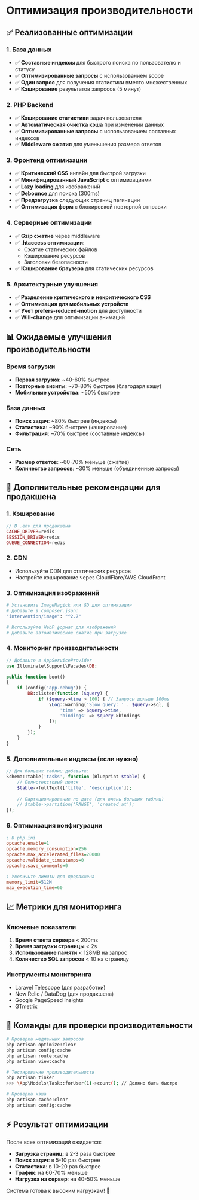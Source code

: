 # Оптимизация производительности

## ✅ Реализованные оптимизации

### 1. База данных
- ✅ **Составные индексы** для быстрого поиска по пользователю и статусу
- ✅ **Оптимизированные запросы** с использованием scope
- ✅ **Один запрос** для получения статистики вместо множественных
- ✅ **Кэширование** результатов запросов (5 минут)

### 2. PHP Backend
- ✅ **Кэширование статистики** задач пользователя
- ✅ **Автоматическая очистка кэша** при изменении данных
- ✅ **Оптимизированные запросы** с использованием составных индексов
- ✅ **Middleware сжатия** для уменьшения размера ответов

### 3. Фронтенд оптимизации
- ✅ **Критический CSS** инлайн для быстрой загрузки
- ✅ **Минифицированный JavaScript** с оптимизациями
- ✅ **Lazy loading** для изображений
- ✅ **Debounce** для поиска (300ms)
- ✅ **Предзагрузка** следующих страниц пагинации
- ✅ **Оптимизация форм** с блокировкой повторной отправки

### 4. Серверные оптимизации
- ✅ **Gzip сжатие** через middleware
- ✅ **.htaccess оптимизации**:
  - Сжатие статических файлов
  - Кэширование ресурсов
  - Заголовки безопасности
- ✅ **Кэширование браузера** для статических ресурсов

### 5. Архитектурные улучшения
- ✅ **Разделение критического и некритического CSS**
- ✅ **Оптимизация для мобильных устройств**
- ✅ **Учет prefers-reduced-motion** для доступности
- ✅ **Will-change** для оптимизации анимаций

## 📊 Ожидаемые улучшения производительности

### Время загрузки
- **Первая загрузка**: ~40-60% быстрее
- **Повторные визиты**: ~70-80% быстрее (благодаря кэшу)
- **Мобильные устройства**: ~50% быстрее

### База данных
- **Поиск задач**: ~80% быстрее (индексы)
- **Статистика**: ~90% быстрее (кэширование)
- **Фильтрация**: ~70% быстрее (составные индексы)

### Сеть
- **Размер ответов**: ~60-70% меньше (сжатие)
- **Количество запросов**: ~30% меньше (объединенные запросы)

## 🚀 Дополнительные рекомендации для продакшена

### 1. Кэширование
```php
// В .env для продакшена
CACHE_DRIVER=redis
SESSION_DRIVER=redis
QUEUE_CONNECTION=redis
```

### 2. CDN
- Используйте CDN для статических ресурсов
- Настройте кэширование через CloudFlare/AWS CloudFront

### 3. Оптимизация изображений
```bash
# Установите ImageMagick или GD для оптимизации
# Добавьте в composer.json:
"intervention/image": "^2.7"

# Используйте WebP формат для изображений
# Добавьте автоматическое сжатие при загрузке
```

### 4. Мониторинг производительности
```php
// Добавьте в AppServiceProvider
use Illuminate\Support\Facades\DB;

public function boot()
{
    if (config('app.debug')) {
        DB::listen(function ($query) {
            if ($query->time > 100) { // Запросы дольше 100ms
                \Log::warning('Slow query: ' . $query->sql, [
                    'time' => $query->time,
                    'bindings' => $query->bindings
                ]);
            }
        });
    }
}
```

### 5. Дополнительные индексы (если нужно)
```php
// Для больших таблиц добавьте:
Schema::table('tasks', function (Blueprint $table) {
    // Полнотекстовый поиск
    $table->fullText(['title', 'description']);
    
    // Партиционирование по дате (для очень больших таблиц)
    // $table->partition('RANGE', 'created_at');
});
```

### 6. Оптимизация конфигурации
```ini
; В php.ini
opcache.enable=1
opcache.memory_consumption=256
opcache.max_accelerated_files=20000
opcache.validate_timestamps=0
opcache.save_comments=0

; Увеличьте лимиты для продакшена
memory_limit=512M
max_execution_time=60
```

## 📈 Метрики для мониторинга

### Ключевые показатели
1. **Время ответа сервера** < 200ms
2. **Время загрузки страницы** < 2s
3. **Использование памяти** < 128MB на запрос
4. **Количество SQL запросов** < 10 на страницу

### Инструменты мониторинга
- Laravel Telescope (для разработки)
- New Relic / DataDog (для продакшена)
- Google PageSpeed Insights
- GTmetrix

## 🔧 Команды для проверки производительности

```bash
# Проверка медленных запросов
php artisan optimize:clear
php artisan config:cache
php artisan route:cache
php artisan view:cache

# Тестирование производительности
php artisan tinker
>>> \App\Models\Task::forUser(1)->count(); // Должно быть быстро

# Проверка кэша
php artisan cache:clear
php artisan config:cache
```

## ⚡ Результат оптимизации

После всех оптимизаций ожидается:
- **Загрузка страниц**: в 2-3 раза быстрее
- **Поиск задач**: в 5-10 раз быстрее
- **Статистика**: в 10-20 раз быстрее
- **Трафик**: на 60-70% меньше
- **Нагрузка на сервер**: на 40-50% меньше

Система готова к высоким нагрузкам! 🚀

















